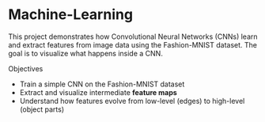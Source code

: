 # Machine-Learning

This project demonstrates how Convolutional Neural Networks (CNNs) learn and extract features from image data using the Fashion-MNIST dataset. The goal is to visualize what happens inside a CNN.


Objectives

- Train a simple CNN on the Fashion-MNIST dataset
- Extract and visualize intermediate **feature maps**
- Understand how features evolve from low-level (edges) to high-level (object parts)
